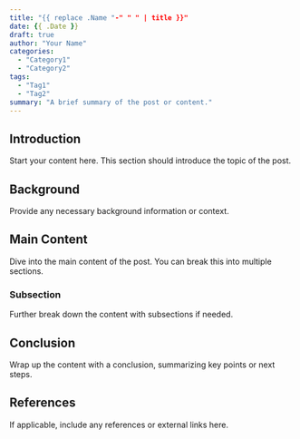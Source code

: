 ```yaml
---
title: "{{ replace .Name "-" " " | title }}"
date: {{ .Date }}
draft: true
author: "Your Name"
categories: 
  - "Category1"
  - "Category2"
tags: 
  - "Tag1"
  - "Tag2"
summary: "A brief summary of the post or content."
---
```


## Introduction

Start your content here. This section should introduce the topic of the post.

## Background

Provide any necessary background information or context.

## Main Content

Dive into the main content of the post. You can break this into multiple sections.

### Subsection

Further break down the content with subsections if needed.

## Conclusion

Wrap up the content with a conclusion, summarizing key points or next steps.

## References

If applicable, include any references or external links here.

